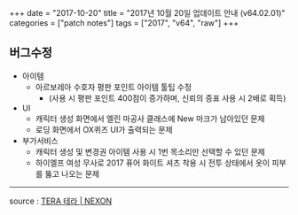 +++
date = "2017-10-20"
title = "2017년 10월 20일 업데이트 안내 (v64.02.01)"
categories = ["patch notes"]
tags = ["2017", "v64", "raw"]
+++

## 버그수정

- 아이템
  - 아르보레아 수호자 평판 포인트 아이템 툴팁 수정
    - (사용 시 평판 포인트 400점이 증가하며, 신뢰의 증표 사용 시 2배로 획득)
- UI
  - 캐릭터 생성 화면에서 엘린 마공사 클래스에 New 마크가 남아있던 문제
  - 로딩 화면에서 OX퀴즈 UI가 출력되는 문제
- 부가서비스
  - 캐릭터 생성 및 변경권 아이템 사용 시 1번 목소리만 선택할 수 있던 문제
  - 하이엘프 여성 무사로 2017 퓨어 화이트 셔츠 착용 시 전투 상태에서 옷이 피부를 뚫고 나오는 문제

----

source : [TERA 테라 | NEXON](http://tera.nexon.com/news/update/view.aspx?n4articlesn=302)
